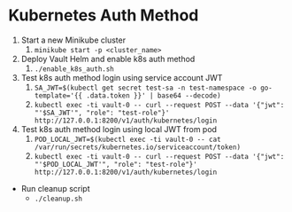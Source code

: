 # Kubernetes Auth Method

1. Start a new Minikube cluster
   1. `minikube start -p <cluster_name>`
2. Deploy Vault Helm and enable k8s auth method
   1. `./enable_k8s_auth.sh`
3. Test k8s auth method login using service account JWT
   1. `SA_JWT=$(kubectl get secret test-sa -n test-namespace -o go-template='{{ .data.token }}' | base64 --decode)`
   2. `kubectl exec -ti vault-0 -- curl --request POST --data '{"jwt": "'$SA_JWT'", "role": "test-role"}' http://127.0.0.1:8200/v1/auth/kubernetes/login`
4. Test k8s auth method login using local JWT from pod
   1. `POD_LOCAL_JWT=$(kubectl exec -ti vault-0 -- cat /var/run/secrets/kubernetes.io/serviceaccount/token)`
   2. `kubectl exec -ti vault-0 -- curl --request POST --data '{"jwt": "'$POD_LOCAL_JWT'", "role": "test-role"}' http://127.0.0.1:8200/v1/auth/kubernetes/login`

* Run cleanup script
  * `./cleanup.sh`